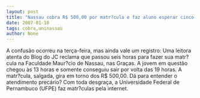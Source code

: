 ```yaml
---
layout: post
title: "Nassau cobra R$ 500,00 por matr?cula e faz aluno esperar cinco horas em fila"
date: 2007-01-18
tags: cobra,uninassau
author: None
---
```

A confusão ocorreu na terça-feira, mas ainda vale um registro:
Uma leitora atenta do Blog do JC reclama que passou seis horas para fazer sua matr?cula na Faculdade Maur?cio de Nassau, nas Graças.
A jovem em questão chegou às 13 horas e somente conseguiu sair por volta das 19 horas.
A matr?cula, salgada, gira em torno dos R$ 500,00.
Dá para entender o atendimento precário?
Com toda desgraça, a Universidade Federal de Pernambuco (UFPE) faz matr?culas pela internet. 